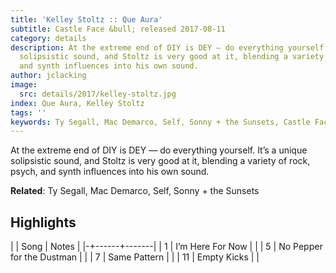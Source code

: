 ```yaml
---
title: 'Kelley Stoltz :: Que Aura'
subtitle: Castle Face &bull; released 2017-08-11
category: details
description: At the extreme end of DIY is DEY — do everything yourself. It’s a unique
  solipsistic sound, and Stoltz is very good at it, blending a variety of rock, psych,
  and synth influences into his own sound.
author: jclacking
image:
  src: details/2017/kelley-stoltz.jpg
index: Que Aura, Kelley Stoltz
tags: ''
keywords: Ty Segall, Mac Demarco, Self, Sonny + the Sunsets, Castle Face
---
```

At the extreme end of DIY is DEY — do everything yourself. It’s a unique solipsistic sound, and Stoltz is very good at it, blending a variety of rock, psych, and synth influences into his own sound.<!--more-->

**Related**: Ty Segall, Mac Demarco, Self, Sonny + the Sunsets

## Highlights

| | Song | Notes |
|-+------+-------|
| 1 | I’m Here For Now |  |
| 5 | No Pepper for the Dustman |  |
| 7 | Same Pattern |  |
| 11 | Empty Kicks |  |

